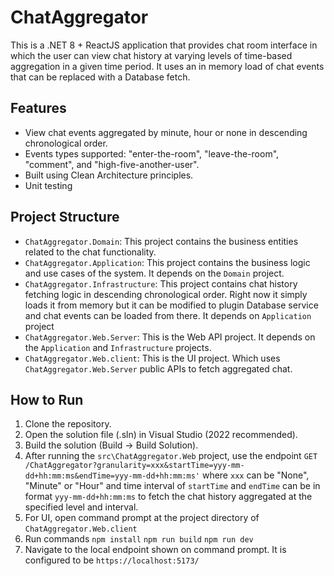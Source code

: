 # ChatAggregator

This is a .NET 8 + ReactJS application that provides chat room interface in which the user can view chat history at varying levels of time-based aggregation in a given time period. It uses an in memory load of chat events that can be replaced with a Database fetch.

## Features

- View chat events aggregated by minute, hour or none in descending chronological order.
- Events types supported: "enter-the-room", "leave-the-room", "comment", and "high-five-another-user".
- Built using Clean Architecture principles.
- Unit testing 

## Project Structure

- `ChatAggregator.Domain`: This project contains the business entities related to the chat functionality.
- `ChatAggregator.Application`: This project contains the business logic and use cases of the system. It depends on the `Domain` project.
- `ChatAggregator.Infrastructure`: This project contains chat history fetching logic in descending chronological order. Right now it simply loads it from memory but it can be modified to plugin Database service and chat events can be loaded from there. It depends on `Application` project
- `ChatAggregator.Web.Server`: This is the Web API project. It depends on the `Application` and `Infrastructure` projects.
- `ChatAggregator.Web.client`: This is the UI project. Which uses `ChatAggregator.Web.Server` public APIs to fetch aggregated chat. 

## How to Run

1. Clone the repository.
2. Open the solution file (.sln) in Visual Studio (2022 recommended).
3. Build the solution (Build -> Build Solution).
4. After running the `src\ChatAggregator.Web` project, use the endpoint `GET /ChatAggregator?granularity=xxx&startTime=yyy-mm-dd+hh:mm:ms&endTime=yyy-mm-dd+hh:mm:ms'` where `xxx` can be "None", "Minute" or "Hour" and time interval of `startTime` and `endTime` can be in format `yyy-mm-dd+hh:mm:ms` to fetch the chat history aggregated at the specified level and interval.
5. For UI, open command prompt at the project directory of `ChatAggregator.Web.client`
6. Run commands `npm install`
   `npm run build`
   `npm run dev` 
7. Navigate to the local endpoint shown on command prompt. It is configured to be `https://localhost:5173/`
